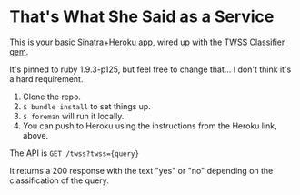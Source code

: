 # That's What She Said as a Service

This is your basic [Sinatra+Heroku app](https://devcenter.heroku.com/articles/ruby), wired up with the [TWSS Classifier gem](http://rubygems.org/gems/twss-classifier).

It's pinned to ruby 1.9.3-p125, but feel free to change that... I don't think it's a hard requirement.

1. Clone the repo.
1. `$ bundle install` to set things up.
1. `$ foreman` will run it locally.
1. You can push to Heroku using the instructions from the Heroku link, above.

The API is `GET /twss?twss={query}`

It returns a 200 response with the text "yes" or "no" depending on the classification of the query.
